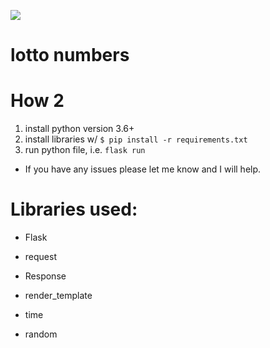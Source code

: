 ![](/app.png)

# lotto numbers

# How 2
1. install python version 3.6+
2. install libraries w/ `$ pip install -r requirements.txt`
3. run python file, i.e. `flask run`

* If you have any issues please let me know and I will help.

# Libraries used:
- Flask
- request
- Response
- render_template

- time
- random
